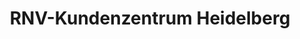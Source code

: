 ---
title: "RNV-Kundenzentrum Heidelberg"
url: /heidelberg/rnv-kundenzentrum-heidelberg/
shop: Tickets
---